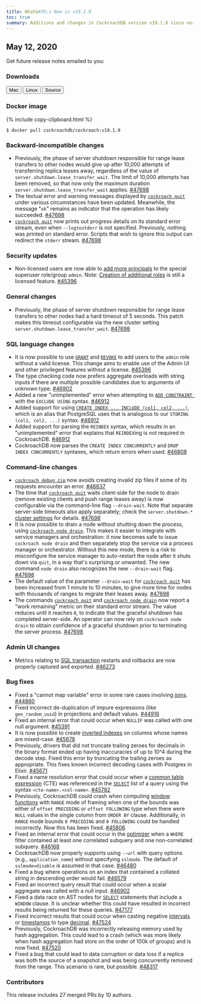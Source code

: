 ```yaml
---
title: What&#39;s New in v19.1.9
toc: true
summary: Additions and changes in CockroachDB version v19.1.8 since version v19.1.9
---
```


## May 12, 2020

Get future release notes emailed to you:

<div class="hubspot-install-form install-form-1 clearfix">
    <script>
        hbspt.forms.create({
            css: '',
            cssClass: 'install-form',
            portalId: '1753393',
            formId: '39686297-81d2-45e7-a73f-55a596a8d5ff',
            formInstanceId: 1,
            target: '.install-form-1'
        });
    </script>
</div>

### Downloads

<div id="os-tabs" class="clearfix">
    <a href="https://binaries.cockroachdb.com/cockroach-v19.1.9.darwin-10.9-amd64.tgz"><button id="mac" data-eventcategory="mac-binary-release-notes">Mac</button></a>
    <a href="https://binaries.cockroachdb.com/cockroach-v19.1.9.linux-amd64.tgz"><button id="linux" data-eventcategory="linux-binary-release-notes">Linux</button></a>
    <a href="https://binaries.cockroachdb.com/cockroach-v19.1.9.src.tgz"><button id="source" data-eventcategory="source-release-notes">Source</button></a>
</div>

### Docker image

{% include copy-clipboard.html %}
~~~shell
$ docker pull cockroachdb/cockroach:v19.1.9
~~~

### Backward-incompatible changes

- Previously, the phase of server shutdown responsible for range lease transfers to other nodes would give up after 10,000 attempts of transferring replica leases away, regardless of the value of `server.shutdown.lease_transfer_wait`. The limit of 10,000 attempts has been removed, so that now only the maximum duration `server.shutdown.lease_transfer_wait` applies. [#47698][#47698]
- The textual error and warning messages displayed by [`cockroach quit`](../v19.1/stop-a-node.html) under various circumstances have been updated. Meanwhile, the message "`ok`" remains as indicator that the operation has likely succeeded. [#47698][#47698]
- [`cockroach quit`](../v19.1/stop-a-node.html) now prints out progress details on its standard error stream, even when `--logtostderr` is not specified. Previously, nothing was printed on standard error. Scripts that wish to ignore this output can redirect the `stderr` stream. [#47698][#47698]

### Security updates

- Non-licensed users are now able to [add more principals](../v19.1/grant-roles.html) to the special superuser role/group `admin`. Note: [Creation of additional roles](../v19.1/create-role.html) is still a licensed feature. [#45396][#45396]

### General changes

- Previously, the phase of server shutdown responsible for range lease transfers to other nodes had a hard timeout of 5 seconds. This patch makes this timeout configurable via the new cluster setting `server.shutdown.lease_transfer_wait`. [#47698][#47698]

### SQL language changes

- It is now possible to use [`GRANT`](../v19.1/grant.html) and [`REVOKE`](../v19.1/revoke.html) to add users to the `admin` role without a valid license. This change aims to enable use of the Admin UI and other privileged features without a license. [#45396][#45396]
- The type checking code now prefers aggregate overloads with string inputs if there are multiple possible candidates due to arguments of unknown type. [#46902][#46902]
- Added a new "unimplemented" error when attempting to [`ADD CONSTRAINT `](../v19.1/add-constraint.html) with the `EXCLUDE USING` syntax. [#46912][#46912]
- Added support for using [`CREATE INDEX ... INCLUDE (col1, col2, ...)`](../v19.1/create-index.html), which is an alias that PostgreSQL uses that is analogous to our `STORING (col1, col2, ...)` syntax. [#46912][#46912]
- Added support for parsing the `REINDEX` syntax, which results in an "unimplemented" error that explains that `REINDEX`ing is not required in CockroachDB. [#46912][#46912]
- CockroachDB now parses the `CREATE INDEX CONCURRENTLY` and `DROP INDEX CONCURRENTLY` syntaxes, which return errors when used. [#46808][#46808]

### Command-line changes

- [`cockroach debug zip`](../v19.1/debug-zip.html) now avoids creating invalid zip files if some of its requests encounter an error. [#46637][#46637]
- The time that [`cockroach quit`](../v19.1/stop-a-node.html) waits client-side for the node to drain (remove existing clients and push range leases away) is now configurable via the command-line flag `--drain-wait`. Note that separate server-side timeouts also apply separately; check the `server.shutdown.*` [cluster settings](../v19.1/cluster-settings.html) for details. [#47698][#47698]
- It is now possible to drain a node without shutting down the process, using [`cockroach node drain`](../v19.1/view-node-details.html). This makes it easier to integrate with service managers and orchestration: it now becomes safe to issue `cockroach node drain` and then separately stop the service via a process manager or orchestrator. Without this new mode, there is a risk to misconfigure the service manager to auto-restart the node after it shuts down via `quit`, in a way that's surprising or unwanted. The new command `node drain` also recognizes the new `--drain-wait` flag. [#47698][#47698]
- The default value of the parameter `--drain-wait` for [`cockroach quit`](../v19.1/stop-a-node.html) has been increased from 1 minute to 10 minutes, to give more time for nodes with thousands of ranges to migrate their leases away. [#47698][#47698]
- The commands [`cockroach quit`](../v19.1/stop-a-node.html) and [`cockroach node drain`](../v19.1/view-node-details.html) now report a "work remaining" metric on their standard error stream. The value reduces until it reaches `0`, to indicate that the graceful shutdown has completed server-side. An operator can now rely on `cockroach node drain` to obtain confidence of a graceful shutdown prior to terminating the server process. [#47698][#47698]

### Admin UI changes

- Metrics relating to [SQL transaction](../v19.1/admin-ui-sql-dashboard.html) restarts and rollbacks are now properly captured and exported. [#46273][#46273]

### Bug fixes

- Fixed a "cannot map variable" error in some rare cases involving [joins](../v19.1/joins.html). [#44860][#44860]
- Fixed incorrect de-duplication of impure expressions (like `gen_random_uuid`) in projections and default values. [#44916][#44916]
- Fixed an internal error that could occur when `NULLIF` was called with one null argument. [#45391][#45391]
- It is now possible to create [inverted indexes](../v19.1/inverted-indexes.html) on columns whose names are mixed-case. [#45678][#45678]
- Previously, drivers that did not truncate trailing zeroes for decimals in the binary format ended up having inaccuracies of up to 10^4 during the decode step. Fixed this error by truncating the trailing zeroes as appropriate. This fixes known incorrect decoding cases with Postgrex in Elixir. [#45671][#45671]
- Fixed a name resolution error that could occur when a [common table expression](../v19.1/common-table-expressions.html) (CTE) was referenced in the [`SELECT`](../v19.1/selection-queries.html) list of a query using the syntax `<cte-name>.<col-name>`. [#45782][#45782]
- Previously, CockroachDB could crash when computing [window functions](../v19.1/window-functions.html) with `RANGE` mode of framing when one of the bounds was either of `offset PRECEDING` or `offset FOLLOWING` type when there were `NULL` values in the single column from `ORDER BY` clause. Additionally, in `RANGE` mode bounds `0 PRECEDING` and `0 FOLLOWING` could be handled incorrectly. Now this has been fixed. [#45806][#45806]
- Fixed an internal error that could occur in the [optimizer](../v19.1/cost-based-optimizer.html) when a `WHERE` filter contained at least one correlated subquery and one non-correlated subquery. [#46168][#46168]
- CockroachDB now properly supports using `--url` with query options (e.g., `application_name`) without specifying `sslmode`. The default of `sslmode=disable` is assumed in that case. [#46480][#46480]
- Fixed a bug where operations on an index that contained a collated string in descending order would fail. [#46579][#46579]
- Fixed an incorrect query result that could occur when a scalar aggregate was called with a null input. [#46902][#46902]
- Fixed a data race on AST nodes for [`SELECT`](../v19.1/selection-queries.html) statements that include a `WINDOW` clause. It is unclear whether this could have resulted in incorrect results being returned for these queries. [#47177][#47177]
- Fixed incorrect results that could occur when casting negative [intervals](../v19.1/interval.html) or [timestamps](../v19.1/timestamp.html) to type [decimal](../v19.1/decimal.html). [#47524][#47524]
- Previously, CockroachDB was incorrectly releasing memory used by hash aggregation. This could lead to a crash (which was more likely when hash aggregation had store on the order of 100k of groups) and is now fixed. [#47520][#47520]
- Fixed a bug that could lead to data corruption or data loss if a replica was both the source of a snapshot and was being concurrently removed from the range. This scenario is rare, but possible. [#48317][#48317]

### Contributors

This release includes 27 merged PRs by 10 authors.

[#44860]: https://github.com/cockroachdb/cockroach/pull/44860
[#44916]: https://github.com/cockroachdb/cockroach/pull/44916
[#45391]: https://github.com/cockroachdb/cockroach/pull/45391
[#45396]: https://github.com/cockroachdb/cockroach/pull/45396
[#45671]: https://github.com/cockroachdb/cockroach/pull/45671
[#45678]: https://github.com/cockroachdb/cockroach/pull/45678
[#45782]: https://github.com/cockroachdb/cockroach/pull/45782
[#45806]: https://github.com/cockroachdb/cockroach/pull/45806
[#46168]: https://github.com/cockroachdb/cockroach/pull/46168
[#46273]: https://github.com/cockroachdb/cockroach/pull/46273
[#46480]: https://github.com/cockroachdb/cockroach/pull/46480
[#46579]: https://github.com/cockroachdb/cockroach/pull/46579
[#46637]: https://github.com/cockroachdb/cockroach/pull/46637
[#46808]: https://github.com/cockroachdb/cockroach/pull/46808
[#46902]: https://github.com/cockroachdb/cockroach/pull/46902
[#46912]: https://github.com/cockroachdb/cockroach/pull/46912
[#47177]: https://github.com/cockroachdb/cockroach/pull/47177
[#47520]: https://github.com/cockroachdb/cockroach/pull/47520
[#47524]: https://github.com/cockroachdb/cockroach/pull/47524
[#47698]: https://github.com/cockroachdb/cockroach/pull/47698
[#48317]: https://github.com/cockroachdb/cockroach/pull/48317
